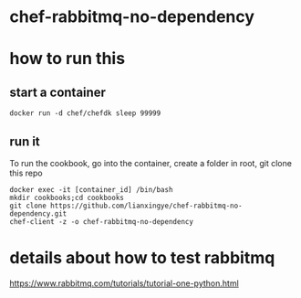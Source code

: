 # chef-rabbitmq-no-dependency

# how to run this

## start a container
```
docker run -d chef/chefdk sleep 99999
```
## run it
To run the cookbook, go into the container, create a folder in root, git clone this repo
```
docker exec -it [container_id] /bin/bash
mkdir cookbooks;cd cookbooks
git clone https://github.com/lianxingye/chef-rabbitmq-no-dependency.git
chef-client -z -o chef-rabbitmq-no-dependency
```

# details about how to test rabbitmq

https://www.rabbitmq.com/tutorials/tutorial-one-python.html
